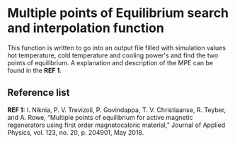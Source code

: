 # Multiple points of Equilibrium search and interpolation function

This function is written to go into an output file filled with simulation values hot temperature, cold temperature and cooling power's and find the two points of equilibrium. A explanation and description of the MPE can be found in the **REF 1**. 


## Reference list

**REF 1:** I. Niknia, P. V. Trevizoli, P. Govindappa, T. V. Christiaanse, R. Teyber, and A. Rowe, “Multiple points of equilibrium for active magnetic regenerators using first order magnetocaloric material,” Journal of Applied Physics, vol. 123, no. 20, p. 204901, May 2018.
